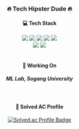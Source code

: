 <h3 align="center">🔥 Tech Hipster Dude 🔥</h3>

<!--
**HansDavidKim/HansDavidKim** is a ✨ _special_ ✨ repository because its `README.md` (this file) appears on your GitHub profile.

Here are some ideas to get you started:

- 🔭 I’m currently working on ...
- 🌱 I’m currently learning ...
- 👯 I’m looking to collaborate on ...
- 🤔 I’m looking for help with ...
- 💬 Ask me about ...
- 📫 How to reach me: ...
- 😄 Pronouns: ...
- ⚡ Fun fact: ...
-->

<h4 align="center"> 💻 Tech Stack</h4>

<div align="center">
  <img src="https://img.shields.io/badge/-Pytorch-EE4C2C?logo=pytorch&logoColor=white">
  <img src="https://img.shields.io/badge/-Peft-FF5A5F?logo=fastapi&logoColor=white">
  <img src="https://img.shields.io/badge/-Scikit--learn-F7931E?logo=scikit-learn&logoColor=white">
  <img src="https://img.shields.io/badge/-NumPy-013243?logo=numpy&logoColor=white">
  <img src="https://img.shields.io/badge/-Pandas-150458?logo=pandas&logoColor=white">
  <br>
  <img src="https://img.shields.io/badge/-SvelteKit-FF3E00?logo=svelte&logoColor=white">
  <img src="https://img.shields.io/badge/-Flutter-02569B?logo=flutter&logoColor=white">
</div>
<br>
<h4 align="center">🔭 Working On</h4>
<h5 align="center">ML Lab, Sogang University</h5>
<br>
<h4 align="center">🎈 Solved AC Profile</h4>
<p align="center">
    <a href="https://solved.ac/eodnjs5498/">
        <img src="http://mazassumnida.wtf/api/v2/generate_badge?boj=eodnjs5498" alt="Solved.ac Profile Badge"/>
    </a>
</p>
